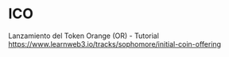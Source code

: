 # ICO
Lanzamiento del Token Orange (OR) - Tutorial https://www.learnweb3.io/tracks/sophomore/initial-coin-offering
